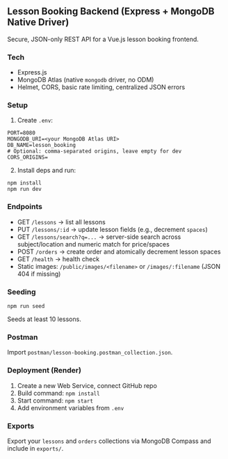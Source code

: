 ## Lesson Booking Backend (Express + MongoDB Native Driver)

Secure, JSON-only REST API for a Vue.js lesson booking frontend.

### Tech
- Express.js
- MongoDB Atlas (native `mongodb` driver, no ODM)
- Helmet, CORS, basic rate limiting, centralized JSON errors

### Setup
1. Create `.env`:
```
PORT=8080
MONGODB_URI=<your MongoDB Atlas URI>
DB_NAME=lesson_booking
# Optional: comma-separated origins, leave empty for dev
CORS_ORIGINS=
```
2. Install deps and run:
```
npm install
npm run dev
```

### Endpoints
- GET `/lessons` → list all lessons
- PUT `/lessons/:id` → update lesson fields (e.g., decrement `spaces`)
- GET `/lessons/search?q=...` → server-side search across subject/location and numeric match for price/spaces
- POST `/orders` → create order and atomically decrement lesson spaces
- GET `/health` → health check
- Static images: `/public/images/<filename>` or `/images/:filename` (JSON 404 if missing)

### Seeding
```
npm run seed
```
Seeds at least 10 lessons.

### Postman
Import `postman/lesson-booking.postman_collection.json`.

### Deployment (Render)
1. Create a new Web Service, connect GitHub repo
2. Build command: `npm install`
3. Start command: `npm start`
4. Add environment variables from `.env`

### Exports
Export your `lessons` and `orders` collections via MongoDB Compass and include in `exports/`.


